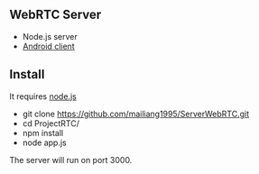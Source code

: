## WebRTC Server

- Node.js server
- [Android client](https://github.com/matthewYang92/WebRtcAndroidClient)

## Install

It requires [node.js](http://nodejs.org/download/)

* git clone https://github.com/mailiang1995/ServerWebRTC.git
* cd ProjectRTC/
* npm install
* node app.js

The server will run on port 3000.

